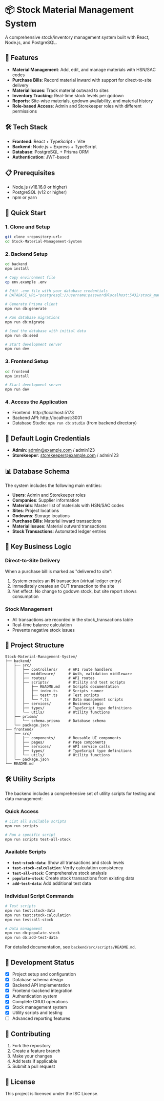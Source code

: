 # 📦 Stock Material Management System

A comprehensive stock/inventory management system built with React, Node.js, and PostgreSQL.

## 🚀 Features

- **Material Management**: Add, edit, and manage materials with HSN/SAC codes
- **Purchase Bills**: Record material inward with support for direct-to-site delivery
- **Material Issues**: Track material outward to sites
- **Inventory Tracking**: Real-time stock levels per godown
- **Reports**: Site-wise materials, godown availability, and material history
- **Role-based Access**: Admin and Storekeeper roles with different permissions

## 🛠 Tech Stack

- **Frontend**: React + TypeScript + Vite
- **Backend**: Node.js + Express + TypeScript
- **Database**: PostgreSQL + Prisma ORM
- **Authentication**: JWT-based

## 📋 Prerequisites

- Node.js (v18.16.0 or higher)
- PostgreSQL (v12 or higher)
- npm or yarn

## 🚀 Quick Start

### 1. Clone and Setup

```bash
git clone <repository-url>
cd Stock-Material-Management-System
```

### 2. Backend Setup

```bash
cd backend
npm install

# Copy environment file
cp env.example .env

# Edit .env file with your database credentials
# DATABASE_URL="postgresql://username:password@localhost:5432/stock_management?schema=public"

# Generate Prisma client
npm run db:generate

# Run database migrations
npm run db:migrate

# Seed the database with initial data
npm run db:seed

# Start development server
npm run dev
```

### 3. Frontend Setup

```bash
cd frontend
npm install

# Start development server
npm run dev
```

### 4. Access the Application

- Frontend: http://localhost:5173
- Backend API: http://localhost:3001
- Database Studio: `npm run db:studio` (from backend directory)

## 🔐 Default Login Credentials

- **Admin**: admin@example.com / admin123
- **Storekeeper**: storekeeper@example.com / admin123

## 📊 Database Schema

The system includes the following main entities:

- **Users**: Admin and Storekeeper roles
- **Companies**: Supplier information
- **Materials**: Master list of materials with HSN/SAC codes
- **Sites**: Project locations
- **Godowns**: Storage locations
- **Purchase Bills**: Material inward transactions
- **Material Issues**: Material outward transactions
- **Stock Transactions**: Automated ledger entries

## 🔄 Key Business Logic

### Direct-to-Site Delivery
When a purchase bill is marked as "delivered to site":
1. System creates an IN transaction (virtual ledger entry)
2. Immediately creates an OUT transaction to the site
3. Net effect: No change to godown stock, but site report shows consumption

### Stock Management
- All transactions are recorded in the stock_transactions table
- Real-time balance calculation
- Prevents negative stock issues

## 📁 Project Structure

```
Stock-Material-Management-System/
├── backend/
│   ├── src/
│   │   ├── controllers/     # API route handlers
│   │   ├── middleware/      # Auth, validation middleware
│   │   ├── routes/          # API routes
│   │   ├── scripts/         # Utility and test scripts
│   │   │   ├── README.md    # Scripts documentation
│   │   │   ├── index.ts     # Scripts runner
│   │   │   ├── test*.ts     # Test scripts
│   │   │   └── *.ts         # Data management scripts
│   │   ├── services/        # Business logic
│   │   ├── types/           # TypeScript type definitions
│   │   └── utils/           # Utility functions
│   ├── prisma/
│   │   └── schema.prisma    # Database schema
│   └── package.json
├── frontend/
│   ├── src/
│   │   ├── components/      # Reusable UI components
│   │   ├── pages/           # Page components
│   │   ├── services/        # API service calls
│   │   ├── types/           # TypeScript type definitions
│   │   └── utils/           # Utility functions
│   └── package.json
└── README.md
```

## 🛠 Utility Scripts

The backend includes a comprehensive set of utility scripts for testing and data management:

### Quick Access
```bash
# List all available scripts
npm run scripts

# Run a specific script
npm run scripts test-all-stock
```

### Available Scripts
- **`test-stock-data`**: Show all transactions and stock levels
- **`test-stock-calculation`**: Verify calculation consistency
- **`test-all-stock`**: Comprehensive stock analysis
- **`populate-stock`**: Create stock transactions from existing data
- **`add-test-data`**: Add additional test data

### Individual Script Commands
```bash
# Test scripts
npm run test:stock-data
npm run test:stock-calculation
npm run test:all-stock

# Data management
npm run db:populate-stock
npm run db:add-test-data
```

For detailed documentation, see `backend/src/scripts/README.md`.

## 🚧 Development Status

- [x] Project setup and configuration
- [x] Database schema design
- [x] Backend API implementation
- [x] Frontend-backend integration
- [x] Authentication system
- [x] Complete CRUD operations
- [x] Stock management system
- [x] Utility scripts and testing
- [ ] Advanced reporting features

## 🤝 Contributing

1. Fork the repository
2. Create a feature branch
3. Make your changes
4. Add tests if applicable
5. Submit a pull request

## 📄 License

This project is licensed under the ISC License.